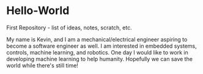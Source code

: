 # Hello-World
First Repository - list of ideas, notes, scratch, etc.


My name is Kevin, and I am a mechanical/electrical engineer aspiring to become a software engineer as well.
I am interested in embedded systems, controls, machine learning, and robotics.
One day I would like to work in developing machine learning to help humanity.
Hopefully we can save the world while there's still time!
